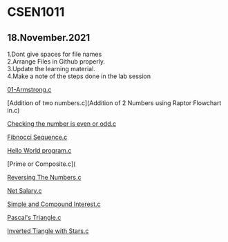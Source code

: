 # CSEN1011



## 18.November.2021  
1.Dont give spaces for file names  
2.Arrange Files in Github properly.  
3.Update the learning material.  
4.Make a note of the steps done in the lab session  

[01-Armstrong.c](ArmSetting.c)

[Addition of two numbers.c](Addition of 2 Numbers using Raptor Flowchart in.c)

[Checking the number is even or odd.c](EvenorOdd.c)

[Fibnocci Sequence.c](Fibnoccisequence.c)

[Hello World program.c](Hello.c)

[Prime or Composite.c](

[Reversing The Numbers.c](ReversingTheNumber.c)

[Net Salary.c](netsalary)

[Simple and Compound Interest.c](simple&compoundinterest.c)

[Pascal's Triangle.c](Pascal'sTriangle.c)

[Inverted Tiangle with Stars.c](InvertedTriangleofstars.c)


